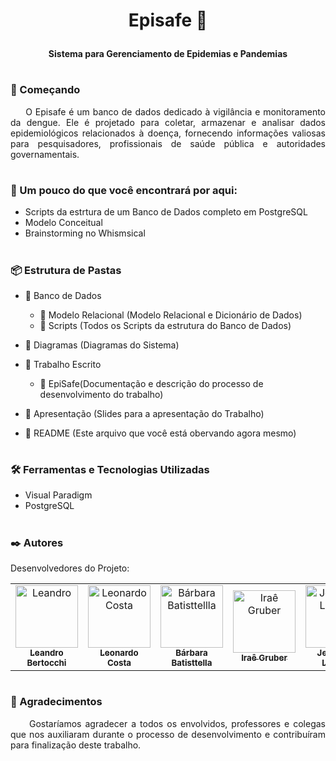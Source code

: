 # <p align="center"> <strong> Episafe 🧬 </strong> </p>

<p align="center"> <strong> Sistema para Gerenciamento de Epidemias e Pandemias </strong> </center> </p>

#

### 🚀 Começando

<p align="justify">
&nbsp&nbsp&nbsp&nbsp
O Episafe é um banco de dados dedicado à vigilância e monitoramento da dengue. Ele é projetado para coletar, armazenar e analisar dados epidemiológicos relacionados à doença, fornecendo informações valiosas para pesquisadores, profissionais de saúde pública e autoridades governamentais.
</p>

#

### 🔎 Um pouco do que você encontrará por aqui:

- Scripts da estrtura de um Banco de Dados completo em PostgreSQL
- Modelo Conceitual
- Brainstorming no Whismsical

#

### 📦 Estrutura de Pastas

- 📁 Banco de Dados

  - 📁 Modelo Relacional (Modelo Relacional e Dicionário de Dados)
  - 📁 Scripts (Todos os Scripts da estrutura do Banco de Dados)

- 📁 Diagramas (Diagramas do Sistema)

- 📁 Trabalho Escrito
  - 📄 EpiSafe(Documentação e descrição do processo de desenvolvimento do trabalho)
- 📄 Apresentação (Slides para a apresentação do Trabalho)
- 📄 README (Este arquivo que você está obervando agora mesmo)

#

### 🛠️ Ferramentas e Tecnologias Utilizadas

- Visual Paradigm
- PostgreSQL

#

### ✒️ Autores

Desenvolvedores do Projeto:

<table>
  <tr>
    <td align="center">
      <a href="#">
        <img src="https://avatars.githubusercontent.com/u/78428392?v=4" width="100px;" alt="Leandro"/><br>
        <sub>
          <b>Leandro Bertocchi</b>
        </sub>
      </a>
    </td>
    <td align="center">
      <a href="#">
        <img src="https://avatars.githubusercontent.com/u/62349597?v=4" width="100px;" alt="Leonardo Costa"/><br>
        <sub>
          <b>Leonardo Costa</b>
        </sub>
      </a>
    </td>
    <td align="center">
      <a href="#">
        <img src="https://avatars.githubusercontent.com/u/98975638?v=4" width="100px;" alt="Bárbara Batisttellla"/><br>
        <sub>
          <b>Bárbara Batisttella</b>
        </sub>
      </a>
    </td>
  <td align="center">
      <a href="#">
        <img src="https://avatars.githubusercontent.com/u/165969703?v=4" width="100px;" alt="Iraê Gruber"/><br>
        <sub>
          <b>Iraê Gruber</b>
        </sub>
      </a>
    </td>
  <td align="center">
      <a href="#">
        <img src="https://avatars.githubusercontent.com/u/165967253?v=4" width="100px;" alt="Jefferson Ludwig"/><br>
        <sub>
          <b>Jefferson Ludwig</b>
        </sub>
      </a>
    </td>
  </tr>
</table>

#

### 🎁 Agradecimentos

<p align="justify">
&nbsp&nbsp&nbsp&nbsp
Gostaríamos agradecer a todos os envolvidos, professores e colegas que nos auxiliaram durante o processo de desenvolvimento e contribuíram para finalização deste trabalho. <br>
&nbsp&nbsp&nbsp&nbsp
 <br>
</p>
